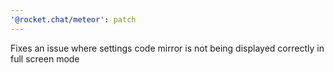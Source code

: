```yaml
---
'@rocket.chat/meteor': patch
---
```


Fixes an issue where settings code mirror is not being displayed correctly in full screen mode
